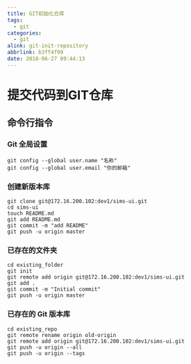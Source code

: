```yaml
---
title: GIT初始化仓库
tags:
  - git
categories:
  - git
alink: git-init-repository
abbrlink: b3ff4f99
date: 2018-06-27 09:44:13
---
```



# 提交代码到GIT仓库

## 命令行指令

### Git 全局设置
```
git config --global user.name "名称"
git config --global user.email "你的邮箱"
```

### 创建新版本库
```
git clone git@172.16.200.102:dev1/sims-ui.git
cd sims-ui
touch README.md
git add README.md
git commit -m "add README"
git push -u origin master
```

<!-- more -->

### 已存在的文件夹
```
cd existing_folder
git init
git remote add origin git@172.16.200.102:dev1/sims-ui.git
git add .
git commit -m "Initial commit"
git push -u origin master
```

### 已存在的 Git 版本库
```
cd existing_repo
git remote rename origin old-origin
git remote add origin git@172.16.200.102:dev1/sims-ui.git
git push -u origin --all
git push -u origin --tags
```
